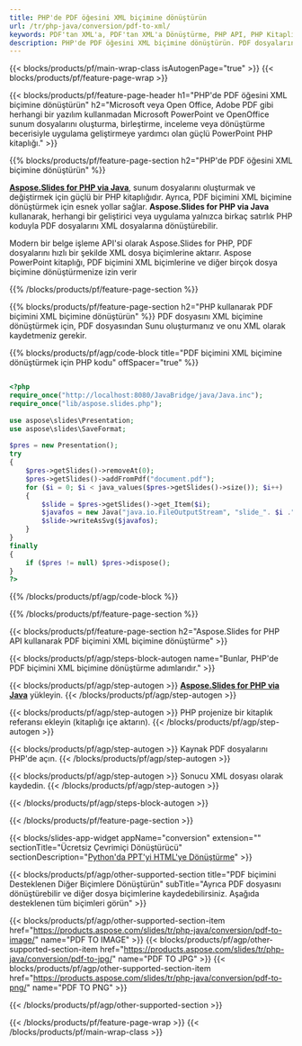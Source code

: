 ```yaml
---
title: PHP'de PDF öğesini XML biçimine dönüştürün
url: /tr/php-java/conversion/pdf-to-xml/
keywords: PDF'tan XML'a, PDF'tan XML'a Dönüştürme, PHP API, PHP Kitaplığı, PDF, XML
description: PHP'de PDF öğesini XML biçimine dönüştürün. PDF dosyalarını XML biçimine dönüştürmek için PowerPoint PHP API kullanın
---
```


{{< blocks/products/pf/main-wrap-class isAutogenPage="true" >}}
{{< blocks/products/pf/feature-page-wrap >}}

{{< blocks/products/pf/feature-page-header h1="PHP'de PDF öğesini XML biçimine dönüştürün" h2="Microsoft veya Open Office, Adobe PDF gibi herhangi bir yazılım kullanmadan Microsoft PowerPoint ve OpenOffice sunum dosyalarını oluşturma, birleştirme, inceleme veya dönüştürme becerisiyle uygulama geliştirmeye yardımcı olan güçlü PowerPoint PHP kitaplığı." >}}

{{% blocks/products/pf/feature-page-section h2="PHP'de PDF öğesini XML biçimine dönüştürün" %}}

[**Aspose.Slides for PHP via Java**](https://products.aspose.com/slides/tr/php-java/), sunum dosyalarını oluşturmak ve değiştirmek için güçlü bir PHP kitaplığıdır. Ayrıca, PDF biçimini XML biçimine dönüştürmek için esnek yollar sağlar. **Aspose.Slides for PHP via Java** kullanarak, herhangi bir geliştirici veya uygulama yalnızca birkaç satırlık PHP koduyla PDF dosyalarını XML dosyalarına dönüştürebilir.

Modern bir belge işleme API'si olarak Aspose.Slides for PHP, PDF dosyalarını hızlı bir şekilde XML dosya biçimlerine aktarır. Aspose PowerPoint kitaplığı, PDF biçimini XML biçimlerine ve diğer birçok dosya biçimine dönüştürmenize izin verir

{{% /blocks/products/pf/feature-page-section %}}

{{% blocks/products/pf/feature-page-section  h2="PHP kullanarak PDF biçimini XML biçimine dönüştürün" %}}
PDF dosyasını XML biçimine dönüştürmek için, PDF dosyasından Sunu oluşturmanız ve onu XML olarak kaydetmeniz gerekir.

{{% blocks/products/pf/agp/code-block title="PDF biçimini XML biçimine dönüştürmek için PHP kodu" offSpacer="true" %}}

```php

<?php
require_once("http://localhost:8080/JavaBridge/java/Java.inc");
require_once("lib/aspose.slides.php");
 
use aspose\slides\Presentation;
use aspose\slides\SaveFormat;
 
$pres = new Presentation();
try
{
    $pres->getSlides()->removeAt(0);
    $pres->getSlides()->addFromPdf("document.pdf");
    for ($i = 0; $i < java_values($pres->getSlides()->size()); $i++)
    {
        $slide = $pres->getSlides()->get_Item($i);
        $javafos = new Java("java.io.FileOutputStream", "slide_". $i .".xml");
        $slide->writeAsSvg($javafos);
    }
}
finally
{
    if ($pres != null) $pres->dispose();
}
?>
```


{{% /blocks/products/pf/agp/code-block %}}

{{% /blocks/products/pf/feature-page-section %}}

{{< blocks/products/pf/feature-page-section  h2="Aspose.Slides for PHP API kullanarak PDF biçimini XML biçimine dönüştürme" >}}

{{< blocks/products/pf/agp/steps-block-autogen name="Bunlar, PHP'de PDF biçimini XML biçimine dönüştürme adımlarıdır." >}}

{{< blocks/products/pf/agp/step-autogen >}}
[**Aspose.Slides for PHP via Java**](https://products.aspose.com/slides/tr/php-java/) yükleyin.
{{< /blocks/products/pf/agp/step-autogen >}}

{{< blocks/products/pf/agp/step-autogen >}}
PHP projenize bir kitaplık referansı ekleyin (kitaplığı içe aktarın).
{{< /blocks/products/pf/agp/step-autogen >}}

{{< blocks/products/pf/agp/step-autogen >}}
Kaynak PDF dosyalarını PHP'de açın.
{{< /blocks/products/pf/agp/step-autogen >}}

{{< blocks/products/pf/agp/step-autogen >}}
Sonucu XML dosyası olarak kaydedin.
{{< /blocks/products/pf/agp/step-autogen >}}

{{< /blocks/products/pf/agp/steps-block-autogen >}}

{{< /blocks/products/pf/feature-page-section >}}

{{< blocks/slides-app-widget  appName="conversion" extension="" sectionTitle="Ücretsiz Çevrimiçi Dönüştürücü" sectionDescription="[Python'da PPT'yi HTML'ye Dönüştürme](https://products.aspose.com/slides/tr/python-net/conversion/ppt-to-html/)" >}}

{{< blocks/products/pf/agp/other-supported-section title="PDF biçimini Desteklenen Diğer Biçimlere Dönüştürün" subTitle="Ayrıca PDF dosyasını dönüştürebilir ve diğer dosya biçimlerine kaydedebilirsiniz. Aşağıda desteklenen tüm biçimleri görün" >}}

{{< blocks/products/pf/agp/other-supported-section-item href="https://products.aspose.com/slides/tr/php-java/conversion/pdf-to-image/" name="PDF TO IMAGE" >}}
{{< blocks/products/pf/agp/other-supported-section-item href="https://products.aspose.com/slides/tr/php-java/conversion/pdf-to-jpg/" name="PDF TO JPG" >}}
{{< blocks/products/pf/agp/other-supported-section-item href="https://products.aspose.com/slides/tr/php-java/conversion/pdf-to-png/" name="PDF TO PNG" >}}


{{< /blocks/products/pf/agp/other-supported-section >}}

{{< /blocks/products/pf/feature-page-wrap >}}
{{< /blocks/products/pf/main-wrap-class >}}